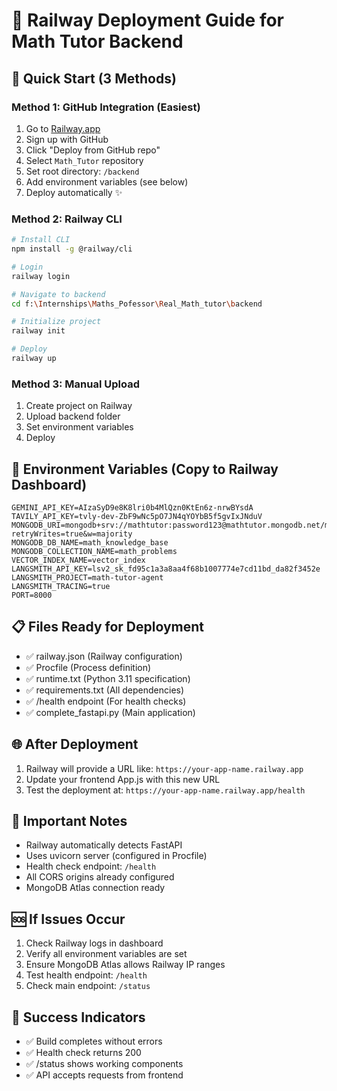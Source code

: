 # 🚀 Railway Deployment Guide for Math Tutor Backend

## 🎯 Quick Start (3 Methods)

### Method 1: GitHub Integration (Easiest)
1. Go to [Railway.app](https://railway.app)
2. Sign up with GitHub
3. Click "Deploy from GitHub repo"
4. Select `Math_Tutor` repository
5. Set root directory: `/backend`
6. Add environment variables (see below)
7. Deploy automatically ✨

### Method 2: Railway CLI
```bash
# Install CLI
npm install -g @railway/cli

# Login
railway login

# Navigate to backend
cd f:\Internships\Maths_Pofessor\Real_Math_tutor\backend

# Initialize project
railway init

# Deploy
railway up
```

### Method 3: Manual Upload
1. Create project on Railway
2. Upload backend folder
3. Set environment variables
4. Deploy

## 🔐 Environment Variables (Copy to Railway Dashboard)
```
GEMINI_API_KEY=AIzaSyD9e8K8lri0b4MlQzn0KtEn6z-nrwBYsdA
TAVILY_API_KEY=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
MONGODB_URI=mongodb+srv://mathtutor:password123@mathtutor.mongodb.net/mathtutor?retryWrites=true&w=majority
MONGODB_DB_NAME=math_knowledge_base
MONGODB_COLLECTION_NAME=math_problems
VECTOR_INDEX_NAME=vector_index
LANGSMITH_API_KEY=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
LANGSMITH_PROJECT=math-tutor-agent
LANGSMITH_TRACING=true
PORT=8000
```

## 📋 Files Ready for Deployment
- ✅ railway.json (Railway configuration)
- ✅ Procfile (Process definition)  
- ✅ runtime.txt (Python 3.11 specification)
- ✅ requirements.txt (All dependencies)
- ✅ /health endpoint (For health checks)
- ✅ complete_fastapi.py (Main application)

## 🌐 After Deployment
1. Railway will provide a URL like: `https://your-app-name.railway.app`
2. Update your frontend App.js with this new URL
3. Test the deployment at: `https://your-app-name.railway.app/health`

## 🚨 Important Notes
- Railway automatically detects FastAPI
- Uses uvicorn server (configured in Procfile)
- Health check endpoint: `/health`
- All CORS origins already configured
- MongoDB Atlas connection ready

## 🆘 If Issues Occur
1. Check Railway logs in dashboard
2. Verify all environment variables are set
3. Ensure MongoDB Atlas allows Railway IP ranges
4. Test health endpoint: `/health`
5. Check main endpoint: `/status`

## 🎉 Success Indicators
- ✅ Build completes without errors
- ✅ Health check returns 200
- ✅ /status shows working components
- ✅ API accepts requests from frontend
